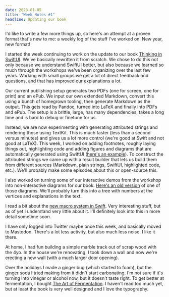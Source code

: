 ```yaml
---
date: 2023-01-05
title: "Week Notes #1"
headline: Updating our book
---
```



I'd like to write a few more things up, so here's an attempt at a proven format that's new to me: a weekly log of the stuff I've worked on. New year, new format!

I started the week continuing to work on the update to our book [Thinking in SwiftUI](https://www.objc.io/books/thinking-in-swiftui/). We've basically rewritten it from scratch. We chose to do this not only because we understand SwiftUI better, but also because we learned so much through the workshops we've been organizing over the last few years. Working with small groups we get a lot of direct feedback and questions, and that has improved our explanations a lot.

Our current publishing setup generates two PDFs (one for screen, one for print) and an ePub. We input our own extended Markdown, convert this using a bunch of homegrown tooling, then generate Markdown as the output. This gets read by Pandoc, turned into LaTeX and finally into PDFs and ePub. The setup is a brittle, large, has many dependencies, takes a long time and is hard to debug or finetune for us.

Instead, we are now experimenting with generating attributed strings and rendering those using TextKit. This is much faster (less than a second versus minutes) and gives us a lot more control (we're good at Swift and not good at LaTeX). This week, I worked on adding footnotes, roughly laying things out, highlighting code and adding figures and diagrams that are automatically generated using SwiftUI ([here's an example](https://m.objc.io/@chris/109621086933102165)). To construct the attributed strings we came up with a result builder that lets us build them from different sources (Markdown, plain strings, SwiftUI, highlighted code, etc.). We'll probably make some episodes about this or open-source this.

I also worked on turning some of our interactive demos from the workshop into non-interactive diagrams for our book. [Here's an old version](https://twitter.com/objcio/status/1494635294133522433) of one of those diagrams. We'll probably turn this into a tree with numbers at the vertices and explanations in the text.

I read a bit about the [new macro system in Swift](https://gist.github.com/DougGregor/4f3ba5f4eadac474ae62eae836328b71). Very interesting stuff, but as of yet I understand very little about it. I'll definitely look into this in more detail sometime soon.

I have only logged into Twitter maybe once this week, and basically moved to Mastodon. There's a lot less activity, but also much less noise. I like it there.

At home, I had fun building a simple marble track out of scrap wood with the 4yo. In the house we're renovating, I took down a wall and now we're erecting a new wall (with a much larger door opening). 

Over the holidays I made a ginger bug (which started to foam), but the ginger soda I tried making from it didn't start carbonating. I'm not sure if it's turning into vinegar or alcohol now, but it doesn't taste right. To get better at fermentation, I bought [The Art of Fermentation](https://www.wildfermentation.com/the-art-of-fermentation/). I haven't read too much yet, but at least the book is very well designed and I love the typography.

